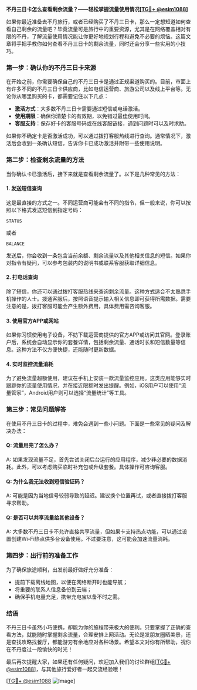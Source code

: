 **不丹三日卡怎么查看剩余流量？——轻松掌握流量使用情况[[TG💪+ @esim1088](https://t.me/s/esim1088)]**

如果你最近准备去不丹旅行，或者已经购买了不丹三日卡，那么一定想知道如何查看自己剩余的流量吧？毕竟流量可是旅行中的重要资源，尤其是在网络覆盖相对有限的不丹，了解流量使用情况能让你更好地规划行程和避免不必要的烦恼。这篇文章将手把手教你如何查看不丹三日卡的剩余流量，同时还会分享一些实用的小技巧。

### **第一步：确认你的不丹三日卡来源**
在开始之前，你需要确保自己的不丹三日卡是通过正规渠道购买的。目前，市面上有许多不同的不丹三日卡供应商，比如电信运营商、旅游公司以及线上平台等。无论你从哪里购买的卡，都需要记住以下几点：
- **激活方式**：大多数不丹三日卡需要通过短信或电话激活。
- **使用期限**：确保你清楚卡的有效期，以免错过最佳使用时间。
- **客服支持**：保存好卡的客服号码或在线客服链接，遇到问题时可以及时求助。

如果你不确定卡是否激活成功，可以通过拨打客服热线进行查询。通常情况下，激活后会收到一条确认短信，告诉你卡已成功激活并附带一些使用说明。

### **第二步：检查剩余流量的方法**
当你确认卡已激活后，接下来就是查看剩余流量了。以下是几种常见的方法：

#### **1. 发送短信查询**
这是最直接的方式之一。不同运营商可能会有不同的指令，但一般来说，你可以按照以下格式发送短信到指定号码：
```
STATUS
```
或者
```
BALANCE
```
发送后，你会收到一条包含当前余额、剩余流量以及其他相关信息的短信。如果你对指令有疑问，可以参考包装内的说明书或联系客服获取详细信息。

#### **2. 打电话查询**
除了短信，你还可以通过拨打客服热线来查询剩余流量。这种方式适合不太熟悉手机操作的人士。拨通客服后，按照语音提示输入相关信息即可获得所需数据。需要注意的是，拨打客服可能会产生额外费用，具体费用需咨询客服。

#### **3. 使用官方APP或网站**
如果你习惯使用电子设备，不妨下载运营商提供的官方APP或访问其官网。登录账户后，系统会自动显示你的套餐详情，包括剩余流量、通话时长和短信数量等信息。这种方法不仅方便快捷，还能随时更新数据。

#### **4. 实时监控流量消耗**
为了避免流量超额使用，建议在手机上安装一款流量监控应用。这类应用能够实时跟踪你的流量使用情况，并在接近限额时发出提醒。例如，iOS用户可以使用“流量管家”，Android用户则可以选择“流量统计”等工具。

### **第三步：常见问题解答**
在使用不丹三日卡的过程中，难免会遇到一些小问题。下面是一些常见的疑问及解决办法：

#### **Q: 流量用完了怎么办？**
A: 如果发现流量不足，首先尝试关闭后台运行的应用程序，减少非必要的数据消耗。此外，可以考虑购买临时补充包或升级套餐。具体操作可咨询客服。

#### **Q: 为什么我无法收到短信验证码？**
A: 可能是因为当地信号较弱导致的延迟。建议换个位置再试，或者直接拨打客服寻求帮助。

#### **Q: 是否可以共享流量给其他设备？**
A: 大多数不丹三日卡不允许直接共享流量，但如果卡支持热点功能，可以通过设置创建Wi-Fi热点供多台设备使用。不过要注意，这可能会加速流量消耗。

### **第四步：出行前的准备工作**
为了确保旅途顺利，出发前最好做好充分准备：
- 提前下载离线地图，以便在网络断开时也能导航；
- 将重要的联系人信息备份到云端；
- 确保手机电量充足，携带充电宝以备不时之需。

### **结语**
不丹三日卡虽然小巧便携，却能为你的旅程带来极大的便利。只要掌握了正确的查看方法，就能随时掌握剩余流量，合理安排上网活动。无论是发朋友圈晒美景，还是查找攻略找餐厅，都能游刃有余地应对各种场景。希望本文对你有所帮助，祝你在不丹度过一段愉快的时光！

最后再次提醒大家，如果还有任何疑问，欢迎加入我们的讨论群组[[TG💪+ @esim1088](https://t.me/s/esim1088)]，与其他旅行爱好者一起交流经验哦！  

[[TG💪+ @esim1088](https://t.me/s/esim1088) ![Image](https://i.postimg.cc/4NQfJmqS/Snipaste-2025-05-13-00-14-12.png)]